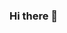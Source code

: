 ### Hi there 👋

<!--
**frm1789/frm1789** is a ✨ _special_ ✨ repository because its `README.md` (this file) appears on your GitHub profile.

Here are some ideas to get you started:

- 🔭 I’m currently working on NLP using Spacy
- 🌱 I’m currently learning about Hive & Hadoop  
- 👯 I’m looking to collaborate on NLP projects applied to learning and education.
- 📫 How to reach me: florencia.mangini at gmail.com
